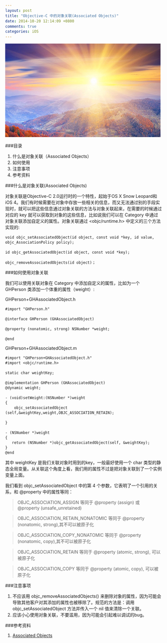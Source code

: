 ```yaml
---
layout: post
title: "Objective-C 中的对象关联(Associated Objects)"
date: 2014-10-20 12:14:09 +0800
comments: true
categories: iOS 
---
```

![](/images/201410201218.png)

###目录

1. 什么是对象关联（Associated Objects）
2. 如何使用
3. 注意事项
4. 参考资料

###什么是对象关联(Associated Objects)

对象关联是Objective-C 2.0运行时的一个特性，起始于OS X Snow Leopard和iOS 4。我们有时候需要在对象中存放一些相关的信息，而又无法通过别的手段实现时，就可以把这些信息通过对象关联的方法与对象关联起来，在需要的时候通过对应的 key 就可以获取到对象的这些信息，比如说我们可以在 Category 中通过对象关联添加自定义的属性。对象关联通过  <objc/runtime.h> 中定义的三个方法实现的:

```objc
void objc_setAssociatedObject(id object, const void *key, id value, objc_AssociationPolicy policy);

id objc_getAssociatedObject(id object, const void *key);

objc_removeAssociatedObjects(id object)；
```

###如何使用对象关联

我们可以使用关联对象在 Category 中添加自定义的属性，比如为一个 GHPerson 类添加一个体重的属性（weight）:

GHPerson+GHAssociatedObject.h

```objc
#import "GHPerson.h"

@interface GHPerson (GHAssociatedObject)

@property (nonatomic, strong) NSNumber *weight;

@end

```

GHPerson+GHAssociatedObject.m

```objc
#import "GHPerson+GHAssociatedObject.h"
#import <objc/runtime.h>

static char weightKey;

@implementation GHPerson (GHAssociatedObject)
@dynamic weight;

- (void)setWeight:(NSNumber *)weight
{
    objc_setAssociatedObject (self,&weightKey,weight,OBJC_ASSOCIATION_RETAIN);

}

- (NSNumber *)weight
{
   return (NSNumber *)objc_getAssociatedObject(self, &weightKey);
}
@end
```
其中 weightKey 是我们关联对象时用到的key，一般最好使用一个 char 类型的静态全局变量。从关联这个角度上看，我们用的属性不过是把对象关联到了一个实例变量上面。

我们看到 objc_setAssociatedObject 中的第 4 个参数，它表明了一个引用的关系，和 @property 中的属性等同：

> OBJC_ASSOCIATION_ASSIGN   等同于 @property (assign) 或 @property (unsafe_unretained)

> OBJC_ASSOCIATION_RETAIN_NONATOMIC	等同于 @property (nonatomic, strong),其不可以被原子化

> OBJC_ASSOCIATION_COPY_NONATOMIC	    等同于 @property (nonatomic, copy),其不可以被原子化


> OBJC_ASSOCIATION_RETAIN  等同于  @property (atomic, strong),  可以被原子化


> OBJC_ASSOCIATION_COPY  等同于  @property (atomic, copy), 可以被原子化





###注意事项

1. 不应该用 objc_removeAssociatedObjects() 来删除对象的属性，因为可能会导致其他客户对其添加的属性也被移除了。规范的方法是：调用 objc_setAssociatedObject 方法并传入一个 nil 值来清除一个关联。
2. 应该小心使用对象关联，不要滥用，因为可能会引起难以调试的bug。


###参考资料

1. [Associated Objects](http://nshipster.cn/associated-objects/)
